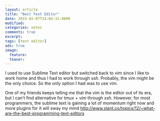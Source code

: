 ```yaml
---
layout: article
title: "Best Text Editor"
date: 2015-02-07T14:04:31-0800
modified:
categories: notes
comments: true
excerpt:
tags: [text editor]
ads: true
image:
  feature:
  teaser:
---
```


I used to use Sublime Text editor but switched back to *vim* since I like to work home and thus I had to work through *ssh*. Probably, the vim might be the only choice. So the only option I had was to use vim. 

One of my friends keeps telling me that the vim is the editor out of its era, but I can’t find alternative for *tmux + vim* through *ssh*. However, for most programmers, the sublime text is gaining a lot of momentum right now and more plugins for it will sway my mind <http://www.slant.co/topics/12/~what-are-the-best-programming-text-editors>
